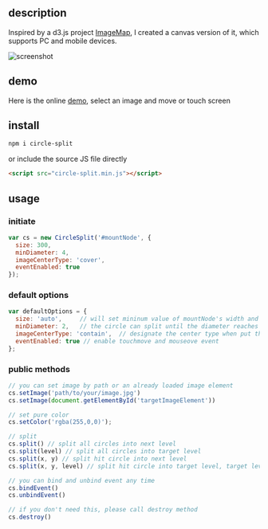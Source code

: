 ## description

Inspired by a d3.js project [ImageMap](http://bl.ocks.org/nswamy14/df13d67b6efeb19eb640), I created a canvas version of it, which supports PC and mobile devices.

![screenshot](http://ofkyhrvda.bkt.clouddn.com/post/image/o_1b5ed5culrte5t6r5arev1s1k7.jpeg)

## demo

Here is the online [demo](http://demo.jackyang.me/circle-split/circle-split-demo.html), select an image and move or touch screen

## install

```bash
npm i circle-split
```

or include the source JS file directly

```html
<script src="circle-split.min.js"></script>
```

## usage

### initiate

```js
var cs = new CircleSplit('#mountNode', {
  size: 300,
  minDiameter: 4,
  imageCenterType: 'cover',
  eventEnabled: true
});
```

### default options

```js
var defaultOptions = {
  size: 'auto',     // will set mininum value of mountNode's width and height
  minDiameter: 2,   // the circle can split until the diameter reaches to 2 px
  imageCenterType: 'contain',  // designate the center type when put the image of the square box
  eventEnabled: true // enable touchmove and mouseove event
};
```

### public methods

```js
// you can set image by path or an already loaded image element
cs.setImage('path/to/your/image.jpg')
cs.setImage(document.getElementById('targetImageElement'))

// set pure color
cs.setColor('rgba(255,0,0)');

// split
cs.split() // split all circles into next level
cs.split(level) // split all circles into target level
cs.split(x, y) // split hit circle into next level
cs.split(x, y, level) // split hit circle into target level, target level should be higher than circle's current level

// you can bind and unbind event any time
cs.bindEvent()
cs.unbindEvent()

// if you don't need this, please call destroy method
cs.destroy()
```
